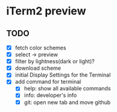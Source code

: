 # iTerm2 preview

## TODO

- [x] fetch color schemes
- [x] select -> preview
- [x] filter by lightness(dark or light)?
- [x] download scheme
- [x] initial Display Settings for the Terminal
- [x] add command for terminal
  - [x] help: show all available commands
  - [x] info: developer's info
  - [x] git: open new tab and move github
